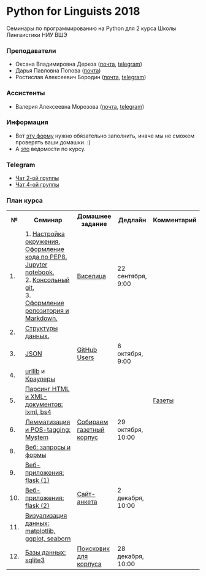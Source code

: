 # Python for Linguists 2018

Семинары по программированию на Python для 2 курса Школы Лингвистики НИУ ВШЭ
### Преподаватели
* Оксана Владимировна Дереза ([почта](mailto:oksana.dereza@gmail.com), [telegram](https://t.me/ancatmara))
* Дарья Павловна Попова ([почта](mailto:daschapopowa@gmail.com))
* Ростислав Алексеевич Бородин ([почта](mailto:roctbb@gmail.com), [telegram](https://t.me/roctbb))

### Ассистенты
* Валерия Алексеевна Морозова ([почта](mailto:tito_alba@mail.ru), [telegram](https://t.me/eternal_phobia))

### Информация
* Вот [эту форму](https://goo.gl/forms/WAVZWtjpyoRDcgm22) нужно обязательно заполнить, иначе мы не сможем проверять ваши домашки. :)
* А [это](https://docs.google.com/spreadsheets/d/1MRWqsqtRnsgMb5c2ywL1LKUlDvpD8G0EzG05cPQ7jc4/edit?usp=sharing) ведомости по курсу.

### Telegram
* [Чат 2-ой группы](https://t.me/joinchat/ADMP3VFYTP7EoizUYT2frg)
* [Чат 4-ой группы](https://t.me/joinchat/BSwQA0nY3ueMOZ8gFhe-kQ)


### План курса
<table>
  <tr>
    <th>№</th>
    <th>Семинар</th>
    <th>Домашнее задание</th>
    <th>Дедлайн</th>
    <th>Комментарий</th>
  </tr>
  <tr>
    <td>1.</td>
    <td>1. <a href="https://github.com/ancatmara/learnpython2018/blob/master/Lessons/Markdown%20%D0%B8%20git/1.%20Intro.ipynb">Настройка окружения. Оформление кода по PEP8. Jupyter notebook.</a> <br>
      2. <a href="https://github.com/ancatmara/learnpython2018/blob/master/Lessons/Markdown%20%D0%B8%20git/cmd%20cheatsheet.md">Консольный git.</a><br>
      3. <a href="https://github.com/ancatmara/learnpython2018/blob/master/Lessons/Markdown%20%D0%B8%20git/Markdown.md">Оформление репозитория и Markdown.</a></td>
    <td><a href="./Homeworks/HW1.md">Виселица</a></td>
    <td>22 сентября, 9:00</td>
    <td></td>
  </tr>
    <tr>
    <td>2.</td>
      <td><a href="https://github.com/ancatmara/learnpython2018/blob/master/Lessons/%D0%A1%D1%82%D1%80%D1%83%D0%BA%D1%82%D1%83%D1%80%D1%8B%20%D0%B4%D0%B0%D0%BD%D0%BD%D1%8B%D1%85/2.%20%D0%A1%D1%82%D1%80%D1%83%D0%BA%D1%82%D1%83%D1%80%D1%8B%20%D0%B4%D0%B0%D0%BD%D0%BD%D1%8B%D1%85.ipynb">Структуры данных.</a></td>
    <td></td>
    <td></td>
    <td></td>
  </tr>
  <tr>
    <td>3.</td>
    <td><a href="https://github.com/ancatmara/learnpython2018/blob/master/Lessons/JSON/3.%20JSON.ipynb">JSON</a></td>
    <td><a href="./Homeworks/HW2.md">GitHub Users</a></td>
    <td>6 октября, 9:00 </td>
    <td></td>
   </tr>
  <tr>
    <td>4.</td>
    <td><a href="https://github.com/ancatmara/learnpython2018/blob/master/Lessons/%D0%9A%D1%80%D0%B0%D1%83%D0%BB%D0%B5%D1%80%D1%8B%20%D0%B8%20%D0%BF%D0%B0%D1%80%D1%81%D0%B8%D0%BD%D0%B3%20%D0%B2%D0%B5%D0%B1-%D0%B4%D0%BE%D0%BA%D1%83%D0%BC%D0%B5%D0%BD%D1%82%D0%BE%D0%B2/4a.%20Urllib.ipynb">urllib</a>
      и <a href="https://github.com/ancatmara/learnpython2018/blob/master/Lessons/%D0%9A%D1%80%D0%B0%D1%83%D0%BB%D0%B5%D1%80%D1%8B%20%D0%B8%20%D0%BF%D0%B0%D1%80%D1%81%D0%B8%D0%BD%D0%B3%20%D0%B2%D0%B5%D0%B1-%D0%B4%D0%BE%D0%BA%D1%83%D0%BC%D0%B5%D0%BD%D1%82%D0%BE%D0%B2/4b.%20%D0%9A%D1%80%D0%B0%D1%83%D0%BB%D0%B5%D1%80%D1%8B.ipynb">Краулеры</a></td>
    <td></td>
    <td></td>
    <td></td>
  </tr>
    <tr>
    <td>5.</td>
    <td><a href="https://github.com/ancatmara/learnpython2018/blob/master/Lessons/%D0%9A%D1%80%D0%B0%D1%83%D0%BB%D0%B5%D1%80%D1%8B%20%D0%B8%20%D0%BF%D0%B0%D1%80%D1%81%D0%B8%D0%BD%D0%B3%20%D0%B2%D0%B5%D0%B1-%D0%B4%D0%BE%D0%BA%D1%83%D0%BC%D0%B5%D0%BD%D1%82%D0%BE%D0%B2/lxml_bs4.ipynb">Парсинг HTML и XML-документов: lxml, bs4</a></td>
    <td></td>
    <td></td>
    <td><a href='https://docs.google.com/spreadsheets/d/1kC9aK4j5PvoPNVY5NY2DY_H1Pbv398RC2LAP6W0z1yQ/edit?usp=sharing'>Газеты</a></td>
  </tr>
   <tr>
    <td>6.</td>
    <td><a href='https://github.com/ancatmara/learnpython2018/blob/master/Lessons/%D0%9C%D0%BE%D1%80%D1%84%D0%BE%D0%BB%D0%BE%D0%B3%D0%B8%D1%87%D0%B5%D1%81%D0%BA%D0%B8%D0%B9%20%D0%B0%D0%BD%D0%B0%D0%BB%D0%B8%D0%B7/6.%20Mystem.md'>Лемматизация и POS-tagging: Mystem</a></td>
    <td><a href='https://github.com/ancatmara/learnpython2018/blob/master/Homeworks/Project.ipynb'>Собираем газетный корпус </a></td>
    <td>29 октября, 10:00</td>
    <td></td>
  </tr>
    <tr>
    <td>8.</td>
    <td><a href="https://github.com/ancatmara/learnpython2018/blob/master/Lessons/%D0%92%D0%B5%D0%B1-%D0%B7%D0%B0%D0%BF%D1%80%D0%BE%D1%81%D1%8B%20%D0%B8%20%D1%84%D0%BE%D1%80%D0%BC%D1%8B/8.%20%D0%97%D0%B0%D0%BF%D1%80%D0%BE%D1%81%D1%8B%20%D0%B8%20%D1%84%D0%BE%D1%80%D0%BC%D1%8B.ipynb">Веб: запросы и формы</a></td>
    <td></td>
    <td></td>
    <td></td>
  </tr>
    <tr>
    <td>9.</td>
    <td><a href="https://github.com/ancatmara/learnpython2018/blob/master/Lessons/Flask/9.%20Flask%20(1).ipynb">Веб-приложения: flask (1)</a></td>
    <td></td>
    <td></td>
    <td></td>
  </tr>
    <tr>
    <td>10.</td>
    <td><a href="https://github.com/ancatmara/learnpython2018/blob/master/Lessons/Flask/10.%20Flask%20(2)%20.ipynb">Веб-приложения: flask (2)</a></td>
    <td><a href="https://github.com/ancatmara/learnpython2018/blob/master/Homeworks/QuestionnaireHW.md"> Сайт-анкета </a></td>
    <td>2 декабря, 10:00</td>
    <td></td>
  </tr>
    <tr>
    <td>11.</td>
    <td><a href="https://github.com/ancatmara/learnpython2018/blob/master/Lessons/Matplotlib/11.%20Matplotlib.ipynb">Визуализация данных: matplotlib, ggplot, seaborn</a></td>
    <td></td>
    <td></td>
    <td></td>
  </tr>
    <tr>
    <td>12.</td>
    <td><a href="https://github.com/ancatmara/learnpython2018/blob/master/Lessons/%D0%91%D0%B0%D0%B7%D1%8B%20%D0%B4%D0%B0%D0%BD%D0%BD%D1%8B%D1%85/12.%20%D0%91%D0%B0%D0%B7%D1%8B%20%D0%B4%D0%B0%D0%BD%D0%BD%D1%8B%D1%85.ipynb">Базы данных: sqlite3</a></td>
      <td><a href="https://github.com/ancatmara/learnpython2018/blob/master/Homeworks/HW5.md">Поисковик для корпуса</a></td>
    <td>28 декабря, 10:00</td>
    <td></td>
  </tr>
</table>
